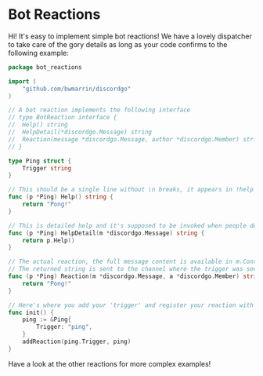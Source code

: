 # Bot Reactions

Hi! It's easy to implement simple bot reactions! We have a lovely dispatcher to take care of the gory details as long as your code confirms to the following example:

```Go
package bot_reactions

import (
	"github.com/bwmarrin/discordgo"
)

// A bot reaction implements the following interface
// type BotReaction interface {
// 	Help() string
// 	HelpDetail(*discordgo.Message) string
// 	Reaction(message *discordgo.Message, author *discordgo.Member) string
// }

type Ping struct {  
	Trigger string
}

// This should be a single line without \n breaks, it appears in !help
func (p *Ping) Help() string {
	return "Pong!"
}

// This is detailed help and it's supposed to be invoked when people do !help <trigger>
func (p *Ping) HelpDetail(m *discordgo.Message) string {
	return p.Help()
}

// The actual reaction, the full message content is available in m.Content
// The returned string is sent to the channel where the trigger was seen
func (p *Ping) Reaction(m *discordgo.Message, a *discordgo.Member) string {
	return "Pong!"
}

// Here's where you add your 'trigger' and register your reaction with the dispatcher
func init() {
	ping := &Ping{
		Trigger: "ping",
	}
	addReaction(ping.Trigger, ping)
}
```

Have a look at the other reactions for more complex examples!
